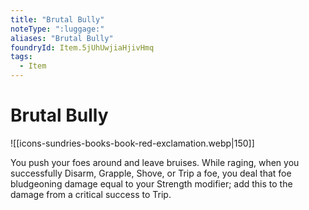 ```yaml
---
title: "Brutal Bully"
noteType: ":luggage:"
aliases: "Brutal Bully"
foundryId: Item.5jUhUwjiaHjivHmq
tags:
  - Item
---
```


# Brutal Bully
![[icons-sundries-books-book-red-exclamation.webp|150]]

You push your foes around and leave bruises. While raging, when you successfully Disarm, Grapple, Shove, or Trip a foe, you deal that foe bludgeoning damage equal to your Strength modifier; add this to the damage from a critical success to Trip.
